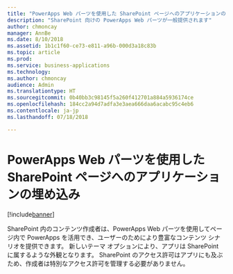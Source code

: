 ```yaml
---
title: "PowerApps Web パーツを使用した SharePoint ページへのアプリケーションの埋め込み"
description: "SharePoint 向けの PowerApps Web パーツが一般提供されます"
author: chmoncay
manager: AnnBe
ms.date: 8/10/2018
ms.assetid: 1b1c1f60-ce73-e811-a96b-000d3a18c83b
ms.topic: article
ms.prod: 
ms.service: business-applications
ms.technology: 
ms.author: chmoncay
audience: Admin
ms.translationtype: HT
ms.sourcegitcommit: 0b40bb3c98145f5a260f412701a884a5936174ce
ms.openlocfilehash: 184cc2a94d7adfa3e3aea666daa6acabc95c4eb6
ms.contentlocale: ja-jp
ms.lasthandoff: 07/18/2018

---
```

# <a name="embed-applications-on-sharepoint-pages-using-a-powerapps-web-part"></a>PowerApps Web パーツを使用した SharePoint ページへのアプリケーションの埋め込み


[!include[banner](../../includes/banner.md)]

SharePoint 内のコンテンツ作成者は、PowerApps Web パーツを使用してページ内で PowerApps を活用でき、ユーザーのためにより豊富なコンテンツ シナリオを提供できます。 新しいテーマ オプションにより、アプリは SharePoint に属するような外観となります。 SharePoint のアクセス許可はアプリにも及ぶため、作成者は特別なアクセス許可を管理する必要がありません。

